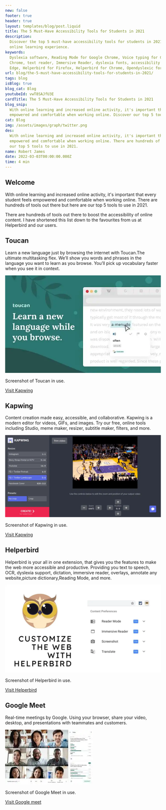 ```yaml
---
new: false
footer: true
header: true
layout: templates/blog/post.liquid
title: The 5 Must-Have Accessibility Tools for Students in 2021
description:
  Discover the top 5 must-have accessibility tools for students in 2021 to empower and enhance their
  online learning experience.
keywords:
  Dyslexia software, Reading Mode for Google Chrome, Voice typing for Chrome, Text to speech for
  Chrome, text reader, Immersive Reader, dyslexia fonts, accessibility software, Helperbird for
  Edge, Helperbird for Firefox, Helperbird for Chrome, Opendyslexic for Chrome, OpenDyslexic
url: blog/the-5-must-have-accessibility-tools-for-students-in-2021/
tags: blog
isBlog: true
blog_cat: Blog
youtubeId: vwT8SAJfU3E
cardTitle: The 5 Must-Have Accessibility Tools for Students in 2021
blog_snip:
  With online learning and increased online activity, it's important that every student feels
  empowered and comfortable when working online. Discover our top 5 tools to use in 2021.
cat: Blog
img: /assets/images/graph/twitter.png
des:
  With online learning and increased online activity, it's important that every student feels
  empowered and comfortable when working online. There are hundreds of tools out there, but here are
  our top 5 tools to use in 2021.
name: Robert James
date: 2022-03-03T00:00:00.000Z
time: 4 min
---
```


## Welcome

With online learning and increased online activity, it's important that every student feels
empowered and comfortable when working online. There are hundreds of tools out there but here are
our top 5 tools to use in 2021.

There are hundreds of tools out there to boost the accessibility of online content. I have shortened
this list down to the favourites from us at Helperbird and our users.

## Toucan

Learn a new language just by browsing the internet with Toucan.The ultimate multitasking flex. We’ll
show you words and phrases in the language you want to learn as you browse. You’ll pick up
vocabulary faster when you see it in context.

![Screenshot of Toucan in use.](/assets/images/blog/top-five/toucan.jpg)

Screenshot of Toucan in use.

[Visit Kapwing](https://jointoucan.com)

## Kapwing

Content creation made easy, accessible, and collaborative. Kapwing is a modern editor for videos,
GIFs, and images. Try our free, online tools including Studio, meme maker, resizer, subtitle maker,
filters, and more.

![Screenshot of Kapwing in use.](/assets/images/blog/top-five/kapwing.png)

Screenshot of Kapwing in use.

[Visit Kapwing](https://www.kapwing.com)

## Helperbird

Helperbird is your all in one extension, that gives you the features to make the web more accessible
and productive. Providing you text to speech, OCR, dyslexia support, dictation, immersive reader,
overlays, annotate any website,picture dictionary,Reading Mode, and more.

![Screenshot of Helperbird in use.](/assets/images/blog/top-five/helperbird.jpg)

Screenshot of Helperbird in use.

[Visit Helperbird](/pricing/)

## Google Meet

Real-time meetings by Google. Using your browser, share your video, desktop, and presentations with
teammates and customers.

![Screenshot of Google Meet in use.](/assets/images/blog/top-five/google-meet.jpeg)

Screenshot of Google Meet in use.

[Visit Google meet](https://www.google.com/meet)
